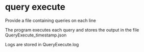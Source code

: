 # query execute


Provide a file containing queries on each line

The program executes each query and stores the output in the file QueryExecute\_timestamp.json

Logs are stored in QueryExecute.log
